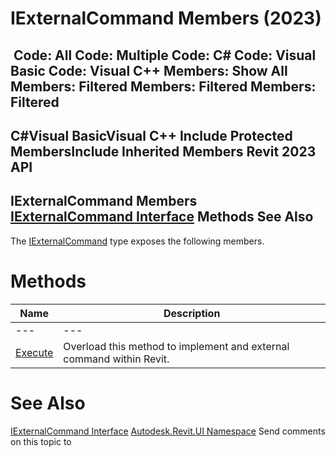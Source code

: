 # IExternalCommand Members (2023)

﻿
 Code: All Code: Multiple Code: C# Code: Visual Basic Code: Visual C++  Members: Show All Members: Filtered Members: Filtered Members: Filtered   
---  
C#Visual BasicVisual C++
Include Protected MembersInclude Inherited Members
Revit 2023 API  
---  
IExternalCommand Members  
[IExternalCommand Interface](ad99887e-db50-bf8f-e4e6-2fb86082b5fb.md "IExternalCommand Interface") Methods See Also  
---  
The [IExternalCommand](ad99887e-db50-bf8f-e4e6-2fb86082b5fb.md "IExternalCommand Interface") type exposes the following members.
# Methods
| Name | Description |
| --- | --- |
| --- | --- | --- |
| [Execute](ab42c8d3-d361-88d2-5043-2d427d1238fc.md "Execute Method") | Overload this method to implement and external command within Revit. |

# See Also
[IExternalCommand Interface](ad99887e-db50-bf8f-e4e6-2fb86082b5fb.md "IExternalCommand Interface")
[Autodesk.Revit.UI Namespace](e86fd90a-8957-02a6-da7f-ced248966e3e.md "Autodesk.Revit.UI Namespace")
Send comments on this topic to 